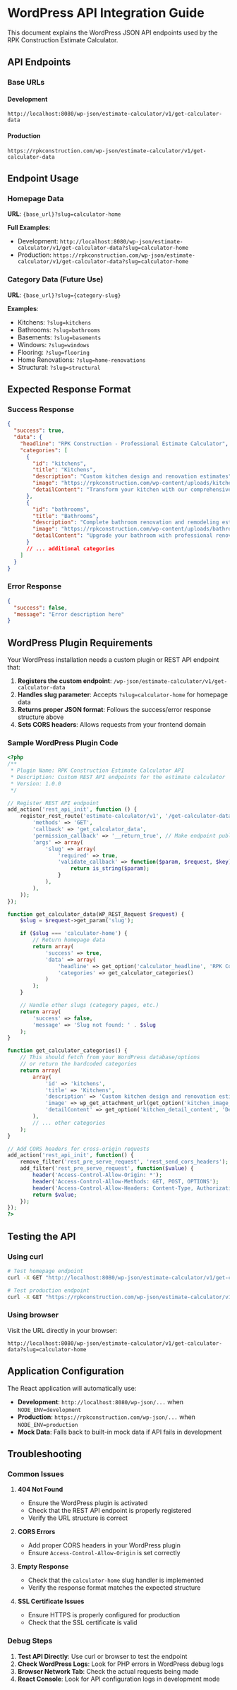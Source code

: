 # WordPress API Integration Guide

This document explains the WordPress JSON API endpoints used by the RPK Construction Estimate Calculator.

## API Endpoints

### Base URLs

#### Development

```
http://localhost:8080/wp-json/estimate-calculator/v1/get-calculator-data
```

#### Production

```
https://rpkconstruction.com/wp-json/estimate-calculator/v1/get-calculator-data
```

## Endpoint Usage

### Homepage Data

**URL**: `{base_url}?slug=calculator-home`

**Full Examples**:

- Development: `http://localhost:8080/wp-json/estimate-calculator/v1/get-calculator-data?slug=calculator-home`
- Production: `https://rpkconstruction.com/wp-json/estimate-calculator/v1/get-calculator-data?slug=calculator-home`

### Category Data (Future Use)

**URL**: `{base_url}?slug={category-slug}`

**Examples**:

- Kitchens: `?slug=kitchens`
- Bathrooms: `?slug=bathrooms`
- Basements: `?slug=basements`
- Windows: `?slug=windows`
- Flooring: `?slug=flooring`
- Home Renovations: `?slug=home-renovations`
- Structural: `?slug=structural`

## Expected Response Format

### Success Response

```json
{
  "success": true,
  "data": {
    "headline": "RPK Construction - Professional Estimate Calculator",
    "categories": [
      {
        "id": "kitchens",
        "title": "Kitchens",
        "description": "Custom kitchen design and renovation estimates",
        "image": "https://rpkconstruction.com/wp-content/uploads/kitchen-image.jpg",
        "detailContent": "Transform your kitchen with our comprehensive renovation estimates..."
      },
      {
        "id": "bathrooms",
        "title": "Bathrooms",
        "description": "Complete bathroom renovation and remodeling estimates",
        "image": "https://rpkconstruction.com/wp-content/uploads/bathroom-image.jpg",
        "detailContent": "Upgrade your bathroom with professional renovation estimates..."
      }
      // ... additional categories
    ]
  }
}
```

### Error Response

```json
{
  "success": false,
  "message": "Error description here"
}
```

## WordPress Plugin Requirements

Your WordPress installation needs a custom plugin or REST API endpoint that:

1. **Registers the custom endpoint**: `/wp-json/estimate-calculator/v1/get-calculator-data`
2. **Handles slug parameter**: Accepts `?slug=calculator-home` for homepage data
3. **Returns proper JSON format**: Follows the success/error response structure above
4. **Sets CORS headers**: Allows requests from your frontend domain

### Sample WordPress Plugin Code

```php
<?php
/**
 * Plugin Name: RPK Construction Estimate Calculator API
 * Description: Custom REST API endpoints for the estimate calculator
 * Version: 1.0.0
 */

// Register REST API endpoint
add_action('rest_api_init', function () {
    register_rest_route('estimate-calculator/v1', '/get-calculator-data', array(
        'methods' => 'GET',
        'callback' => 'get_calculator_data',
        'permission_callback' => '__return_true', // Make endpoint public
        'args' => array(
            'slug' => array(
                'required' => true,
                'validate_callback' => function($param, $request, $key) {
                    return is_string($param);
                }
            ),
        ),
    ));
});

function get_calculator_data(WP_REST_Request $request) {
    $slug = $request->get_param('slug');

    if ($slug === 'calculator-home') {
        // Return homepage data
        return array(
            'success' => true,
            'data' => array(
                'headline' => get_option('calculator_headline', 'RPK Construction - Professional Estimate Calculator'),
                'categories' => get_calculator_categories()
            )
        );
    }

    // Handle other slugs (category pages, etc.)
    return array(
        'success' => false,
        'message' => 'Slug not found: ' . $slug
    );
}

function get_calculator_categories() {
    // This should fetch from your WordPress database/options
    // or return the hardcoded categories
    return array(
        array(
            'id' => 'kitchens',
            'title' => 'Kitchens',
            'description' => 'Custom kitchen design and renovation estimates',
            'image' => wp_get_attachment_url(get_option('kitchen_image_id')),
            'detailContent' => get_option('kitchen_detail_content', 'Default kitchen content...')
        ),
        // ... other categories
    );
}

// Add CORS headers for cross-origin requests
add_action('rest_api_init', function() {
    remove_filter('rest_pre_serve_request', 'rest_send_cors_headers');
    add_filter('rest_pre_serve_request', function($value) {
        header('Access-Control-Allow-Origin: *');
        header('Access-Control-Allow-Methods: GET, POST, OPTIONS');
        header('Access-Control-Allow-Headers: Content-Type, Authorization');
        return $value;
    });
});
?>
```

## Testing the API

### Using curl

```bash
# Test homepage endpoint
curl -X GET "http://localhost:8080/wp-json/estimate-calculator/v1/get-calculator-data?slug=calculator-home"

# Test production endpoint
curl -X GET "https://rpkconstruction.com/wp-json/estimate-calculator/v1/get-calculator-data?slug=calculator-home"
```

### Using browser

Visit the URL directly in your browser:

```
http://localhost:8080/wp-json/estimate-calculator/v1/get-calculator-data?slug=calculator-home
```

## Application Configuration

The React application will automatically use:

- **Development**: `http://localhost:8080/wp-json/...` when `NODE_ENV=development`
- **Production**: `https://rpkconstruction.com/wp-json/...` when `NODE_ENV=production`
- **Mock Data**: Falls back to built-in mock data if API fails in development

## Troubleshooting

### Common Issues

1. **404 Not Found**

   - Ensure the WordPress plugin is activated
   - Check that the REST API endpoint is properly registered
   - Verify the URL structure is correct

2. **CORS Errors**

   - Add proper CORS headers in your WordPress plugin
   - Ensure `Access-Control-Allow-Origin` is set correctly

3. **Empty Response**

   - Check that the `calculator-home` slug handler is implemented
   - Verify the response format matches the expected structure

4. **SSL Certificate Issues**
   - Ensure HTTPS is properly configured for production
   - Check that the SSL certificate is valid

### Debug Steps

1. **Test API Directly**: Use curl or browser to test the endpoint
2. **Check WordPress Logs**: Look for PHP errors in WordPress debug logs
3. **Browser Network Tab**: Check the actual requests being made
4. **React Console**: Look for API configuration logs in development mode
